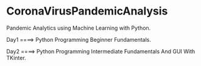 # CoronaVirusPandemicAnalysis
Pandemic Analytics using Machine Learning with Python.

Day1 ====> Python Programming Beginner Fundamentals.

Day2 ====> Python Programming Intermediate Fundamentals And GUI With TKinter.

